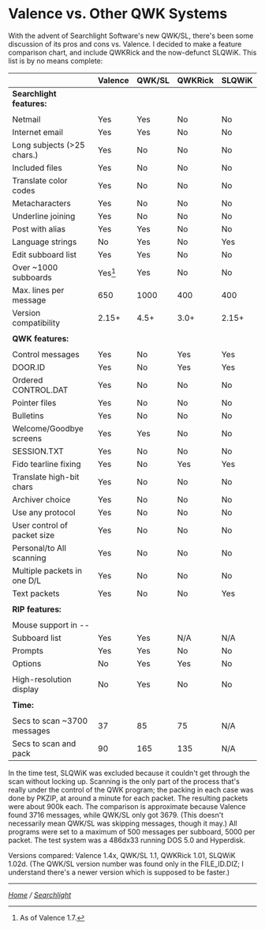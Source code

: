 Valence vs. Other QWK Systems
=============================

With the advent of Searchlight Software's new QWK/SL, there's been some
discussion of its pros and cons vs. Valence. I decided to make a feature
comparison chart, and include QWKRick and the now-defunct SLQWiK. This
list is by no means complete:

|                            | Valence | QWK/SL  | QWKRick | SLQWiK  |
| -------------------------- | ------- | ------- | ------- | ------- |
| **Searchlight features:**  |         |         |         |         |
|                            |         |         |         |         |
| Netmail                    |  Yes    |  Yes    |  No     |  No     |
| Internet email             |  Yes    |  Yes    |  No     |  No     |
| Long subjects (>25 chars.) |  Yes    |  No     |  No     |  No     |
| Included files             |  Yes    |  No     |  No     |  No     |
| Translate color codes      |  Yes    |  No     |  No     |  No     |
| Metacharacters             |  Yes    |  No     |  No     |  No     |
| Underline joining          |  Yes    |  No     |  No     |  No     |
| Post with alias            |  Yes    |  Yes    |  No     |  No     |
| Language strings           |  No     |  Yes    |  No     |  Yes    |
| Edit subboard list         |  Yes    |  Yes    |  No     |  No     |
| Over ~1000 subboards       |  Yes[^1]|  Yes    |  No     |  No     |
| Max. lines per message     |  650    |  1000   |  400    |  400    |
| Version compatibility      |  2.15+  |  4.5+   |  3.0+   |  2.15+  |
|                            |         |         |         |         |
| **QWK features:**          |         |         |         |         |
|                            |         |         |         |         |
| Control messages           |  Yes    |  No     |  Yes    |  Yes    |
| DOOR.ID                    |  Yes    |  No     |  Yes    |  Yes    |
| Ordered CONTROL.DAT        |  Yes    |  No     |  No     |  No     |
| Pointer files              |  Yes    |  No     |  No     |  No     |
| Bulletins                  |  Yes    |  No     |  No     |  No     |
| Welcome/Goodbye screens    |  Yes    |  Yes    |  No     |  No     |
| SESSION.TXT                |  Yes    |  No     |  No     |  No     |
| Fido tearline fixing       |  Yes    |  No     |  Yes    |  Yes    |
| Translate high-bit chars   |  Yes    |  No     |  No     |  No     |
| Archiver choice            |  Yes    |  No     |  No     |  No     |
| Use any protocol           |  Yes    |  No     |  No     |  No     |
| User control of packet size|  Yes    |  No     |  No     |  No     |
| Personal/to All scanning   |  Yes    |  No     |  No     |  No     |
| Multiple packets in one D/L|  Yes    |  No     |  No     |  No     |
| Text packets               |  Yes    |  No     |  No     |  Yes    |
|                            |         |         |         |         |
| **RIP features:**          |         |         |         |         |
|                            |         |         |         |         |
| Mouse support in --        |         |         |         |         |
|  Subboard list             |  Yes    |  Yes    |  N/A    |  N/A    |
|  Prompts                   |  Yes    |  Yes    |  No     |  No     |
|  Options                   |  No     |  Yes    |  Yes    |  No     |
|                            |         |         |         |         |
| High-resolution display    |  No     |  Yes    |  No     |  No     |
|                            |         |         |         |         |
| **Time:**                  |         |         |         |         |
|                            |         |         |         |         |
| Secs to scan ~3700 messages|  37     |  85     |  75     |  N/A    |
| Secs to scan and pack      |  90     |  165    |  135    |  N/A    |


In the time test, SLQWiK was excluded because it couldn't get through
the scan without locking up. Scanning is the only part of the process
that's really under the control of the QWK program; the packing in each
case was done by PKZIP, at around a minute for each packet. The
resulting packets were about 900k each. The comparison is approximate
because Valence found 3716 messages, while QWK/SL only got 3679. (This
doesn't necessarily mean QWK/SL was skipping messages, though it may.)
All programs were set to a maximum of 500 messages per subboard, 5000
per packet. The test system was a 486dx33 running DOS 5.0 and Hyperdisk.

Versions compared: Valence 1.4x, QWK/SL 1.1, QWKRick 1.01, SLQWiK 1.02d.
(The QWK/SL version number was found only in the FILE_ID.DIZ; I
understand there's a newer version which is supposed to be faster.)

[^1]: As of Valence 1.7.

---
*[Home] / [Searchlight]*

[Home]: https://wmcbrine.com/
[Searchlight]: https://wmcbrine.com/sl/
